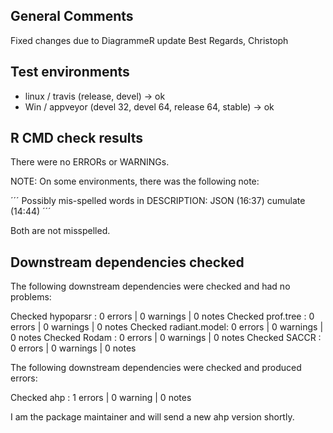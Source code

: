 ## General Comments

Fixed changes due to DiagrammeR update
Best Regards, Christoph

## Test environments

* linux / travis (release, devel) -> ok
* Win / appveyor (devel 32, devel 64, release 64, stable) -> ok

## R CMD check results

There were no ERRORs or WARNINGs. 

NOTE: On some environments, there was 
the following note: 

´´´
Possibly mis-spelled words in DESCRIPTION:
  JSON (16:37)
  cumulate (14:44)
´´´
  
Both are not misspelled.

## Downstream dependencies checked

The following downstream dependencies were checked and had no problems:

Checked hypoparsr    : 0 errors | 0 warnings | 0 notes
Checked prof.tree    : 0 errors | 0 warnings | 0 notes
Checked radiant.model: 0 errors | 0 warnings | 0 notes
Checked Rodam        : 0 errors | 0 warnings | 0 notes
Checked SACCR        : 0 errors | 0 warnings | 0 notes

The following downstream dependencies were checked and produced errors:

Checked ahp          : 1 errors | 0 warning  | 0 notes

I am the package maintainer and will send a new ahp version shortly.
